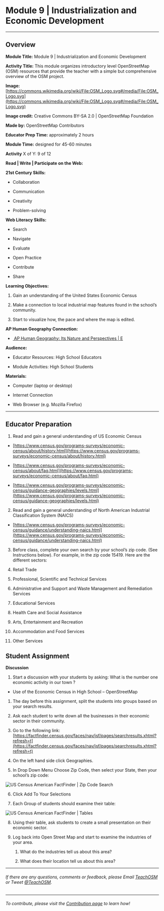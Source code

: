 # **Module 9 | Industrialization and Economic Development**

* * *

## **Overview**

**Module Title:** Module 9 | Industrialization and Economic Development

**Activity Title:** This module organizes introductory level OpenStreetMap (OSM) resources that provide the teacher with a simple but comprehensive overview of the OSM project.

**Image:** [https://commons.wikimedia.org/wiki/File:OSM_Logo.svg#/media/File:OSM_Logo.svg](https://commons.wikimedia.org/wiki/File:OSM_Logo.svg#/media/File:OSM_Logo.svg)

**Image credit:** Creative Commons BY-SA 2.0 | OpenStreetMap Foundation

**Made by:** OpenStreetMap Contributors

**Educator Prep Time:** approximately 2 hours

**Module Time:** designed for 45-60 minutes

**Activity** X of Y: 9 of 12

**Read | Write | Participate on the Web:**

**21st Century Skills:**

* Collaboration

* Communication

* Creativity

* Problem-solving

**Web Literacy Skills:**

* Search

* Navigate

* Evaluate

* Open Practice

* Contribute

* Share

**Learning Objectives:**

1. Gain an understanding of the United States Economic Census

2. Make a connection to local industrial map features found in the school’s community.

3. Start to visualize how, the pace and where the map is edited.

**AP Human Geography Connection:**

* [ AP Human Geography: Its Nature and Perspectives | E](https://apstudent.collegeboard.org/apcourse/ap-human-geography/course-details)

**Audience:**

* Educator Resources: High School Educators

* Module Activities: High School Students

**Materials:**

* Computer (laptop or desktop)

* Internet Connection

* Web Browser (e.g. Mozilla Firefox)

* * *


## **Educator Preparation**

1. Read and gain a general understanding of US Economic Census  

  * [https://www.census.gov/programs-surveys/economic-census/about/history.html](https://www.census.gov/programs-surveys/economic-census/about/history.html)

  * [https://www.census.gov/programs-surveys/economic-census/about/faq.html](https://www.census.gov/programs-surveys/economic-census/about/faq.html)

  * [https://www.census.gov/programs-surveys/economic-census/guidance-geographies/levels.html](https://www.census.gov/programs-surveys/economic-census/guidance-geographies/levels.html)

2. Read and gain a general understanding of North American Industrial Classification System (NAICS)

  * [https://www.census.gov/programs-surveys/economic-census/guidance/understanding-naics.html](https://www.census.gov/programs-surveys/economic-census/guidance/understanding-naics.html)

3. Before class, complete your own search by your school’s zip code.  (See Instructions below).  For example, in the zip code 15419.  Here are the different sectors:

  1. Retail Trade
  2. Professional, Scientific and Technical Services
  3. Administrative and Support and Waste Management and Remediation Services
  4. Educational Services
  5. Health Care and Social Assistance
  6. Arts, Entertainment and Recreation
  7. Accommodation and Food Services
  8. Other Services

## **Student Assignment**

**Discussion**

1. Start a discussion with your students by asking: What is the number one economic activity in our town ?

  * Use of the Economic Census in High School – OpenStreetMap

1. The day before this assignment, split the students into groups based on your search results.

2. Ask each student to write down all the businesses in their economic sector in their community.

3. Go to the following link: [https://factfinder.census.gov/faces/nav/jsf/pages/searchresults.xhtml?refresh=t](https://factfinder.census.gov/faces/nav/jsf/pages/searchresults.xhtml?refresh=t)

4. On the left hand side click Geographies.

5. In Drop Down Menu Choose Zip Code, then select your State, then your school’s zip code:

![US Census American FactFinder | Zip Code Search](https://github.com/shawnmgoulet/teachosm-for-school/blob/master/Images/industrialization-zip-codes.png)

6. Click Add To Your Selections

7. Each Group of students should examine their table:

![US Census American FactFinder | Tables](https://github.com/shawnmgoulet/teachosm-for-school/blob/master/Images/industrialization-tables.png)

8. Using their table, ask students to create a small presentation on their economic sector.

9. Log back into Open Street Map and start to examine the industries of your area.  

    1. What do the industries tell us about this area?

    2. What does their location tell us about this area?

---
###### If there are any questions, comments or feedback, please Email [TeachOSM](mailto:info@teachosm.org) or Tweet [@TeachOSM](https://twitter.com/teachosm).

---
###### To contribute, please visit the [Contribution page](https://github.com/shawnmgoulet/teachosm-for-school/blob/master/CONTRIBUTING.md) to learn how!
